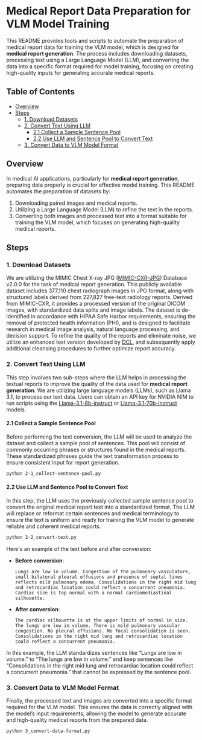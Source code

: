 # Medical Report Data Preparation for VLM Model Training

This README provides tools and scripts to automate the preparation of medical report data for training the VLM model, which is designed for **medical report generation**. The process includes downloading datasets, processing text using a Large Language Model (LLM), and converting the data into a specific format required for model training, focusing on creating high-quality inputs for generating accurate medical reports.

## Table of Contents
- [Overview](#overview)
- [Steps](#steps)
  - [1. Download Datasets](#1-download-datasets)
  - [2. Convert Text Using LLM](#2-convert-text-using-llm)
    - [2.1 Collect a Sample Sentence Pool](#21-collect-a-sample-sentence-pool)
    - [2.2 Use LLM and Sentence Pool to Convert Text](#22-use-llm-and-sentence-pool-to-convert-text)
  - [3. Convert Data to VLM Model Format](#3-convert-data-to-vlm-model-format)

## Overview

In medical AI applications, particularly for **medical report generation**, preparing data properly is crucial for effective model training. This README automates the preparation of datasets by:
1. Downloading paired images and medical reports.
2. Utilizing a Large Language Model (LLM) to refine the text in the reports.
3. Converting both images and processed text into a format suitable for training the VLM model, which focuses on generating high-quality medical reports.

## Steps

### 1. Download Datasets

We are utilizing the MIMIC Chest X-ray JPG ([MIMIC-CXR-JPG](https://physionet.org/content/mimic-cxr-jpg/2.1.0/)) Database v2.0.0 for the task of medical report generation. This publicly available dataset includes 377,110 chest radiograph images in JPG format, along with structured labels derived from 227,827 free-text radiology reports. Derived from MIMIC-CXR, it provides a processed version of the original DICOM images, with standardized data splits and image labels. The dataset is de-identified in accordance with HIPAA Safe Harbor requirements, ensuring the removal of protected health information (PHI), and is designed to facilitate research in medical image analysis, natural language processing, and decision support.
To refine the quality of the reports and eliminate noise, we utilize an enhanced text version developed by [DCL](https://github.com/mlii0117/DCL), and subsequently apply additional cleansing procedures to further optimize report accuracy.

### 2. Convert Text Using LLM

This step involves two sub-steps where the LLM helps in processing the textual reports to improve the quality of the data used for **medical report generation**.
We are utilizing large language models (LLMs), such as Llama 3.1, to process our text data. Users can obtain an API key for NVIDIA NIM to run scripts using the [Llama-3.1-8b-instruct](https://build.nvidia.com/meta/llama-3_1-8b-instruct) or [Llama-3.1-70b-instruct](https://build.nvidia.com/meta/llama-3_1-70b-instruct) models.

#### 2.1 Collect a Sample Sentence Pool

Before performing the text conversion, the LLM will be used to analyze the dataset and collect a sample pool of sentences. This pool will consist of commonly occurring phrases or structures found in the medical reports. These standardized phrases guide the text transformation process to ensure consistent input for report generation.

```bash
python 2-1_collect-sentence-pool.py
```

#### 2.2 Use LLM and Sentence Pool to Convert Text

In this step, the LLM uses the previously collected sample sentence pool to convert the original medical report text into a standardized format. The LLM will replace or reformat certain sentences and medical terminology to ensure the text is uniform and ready for training the VLM model to generate reliable and coherent medical reports.

```bash
python 2-2_convert-text.py
```

Here's an example of the text before and after conversion:

- **Before conversion**:
    ```text
    Lungs are low in volume. Congestion of the pulmonary vasculature, small bilateral pleural effusions and presence of septal lines reflects mild pulmonary edema. Consolidations in the right mid lung and retrocardiac location could reflect a concurrent pneumonia. Cardiac size is top normal with a normal cardiomediastinal silhouette.
    ```

- **After conversion**:
    ```text
    The cardiac silhouette is at the upper limits of normal in size. The lungs are low in volume. There is mild pulmonary vascular congestion. No pleural effusions. No focal consolidation is seen. Consolidations in the right mid lung and retrocardiac location could reflect a concurrent pneumonia.
    ```

In this example, the LLM standardizes sentences like “Lungs are low in volume.” to “The lungs are low in volume.” and keep sentences like “Consolidations in the right mid lung and retrocardiac location could reflect a concurrent pneumonia.” that cannot be expressed by the sentence pool.

### 3. Convert Data to VLM Model Format

Finally, the processed text and images are converted into a specific format required for the VLM model. This ensures the data is correctly aligned with the model’s input requirements, allowing the model to generate accurate and high-quality medical reports from the prepared data.

```bash
python 3_convert-data-format.py
```
